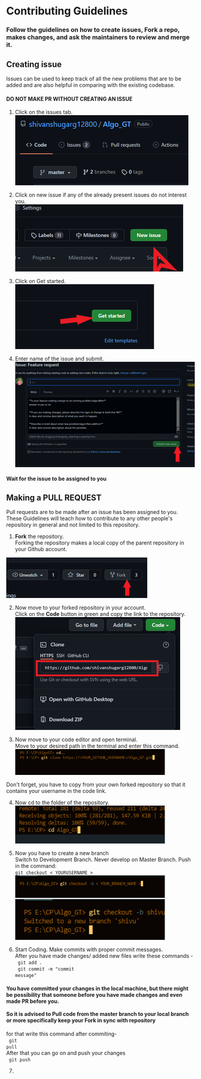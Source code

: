# Contributing Guidelines

### Follow the guidelines on how to create issues, Fork a repo, makes changes, and ask the maintainers to review and merge it.

## Creating issue

Issues can be used to keep track of all the new problems that are to be added and are also helpful in comparing with the existing codebase.

#### DO NOT MAKE PR WITHOUT CREATING AN ISSUE

1. Click on the issues tab.<br>
   <img src="./assets/issue1.PNG">

2. Click on new issue if any of the already present issues do not interest you.<br>
   <img src="./assets/issue2.PNG">

3. Click on Get started.<br>
   <img src="./assets/issue3.PNG">

4. Enter name of the issue and submit.<br>
   <img src="./assets/issue4.PNG">

#### Wait for the issue to be assigned to you

## Making a PULL REQUEST

Pull requests are to be made after an issue has been assigned to you.<br>
These Guidelines will teach how to contribute to any other people's repository in general and not limited to this repository.

1. <b>Fork</b> the repository.<br> Forking the repository makes a local copy of the parent repository in your Github account.<br>

<img src = "./assets/fork.PNG" >

2. Now move to your forked repository in your account.<br>Click on the <b>Code</b> button in green and copy the link to the repository.<br>
   <img src="./assets/code.PNG">

3. Now move to your code editor and open terminal.<br>
   Move to your desired path in the terminal and enter this command.<br>
   <img src="./assets/clone.PNG" width="400">

Don't forget, you have to copy from your own forked repository so that it contains your username in the code link.

4. Now cd to the folder of the repository.<br>
   <img src = "./assets/cd.PNG" width="400">

5. Now you have to create a new branch<br>
   Switch to Development Branch. Never develop on Master Branch. Push in the command: <br><code>git checkout < YOURUSERNAME ></code>
   <br>
   <img src="./assets/branch.PNG" width="400">
   <img src="./assets/branch2.PNG" width="400">

6. Start Coding. Make commits with proper commit messages. <br>
   After you have made changes/ added new files
   write these commands -<br>
   <code> git add .</code><br>
   <code> git commit -m "commit message"</code><br>

#### You have committed your changes in the local machine, but there might be possibility that someone before you have made changes and even made PR before you.<br><br> So it is advised to Pull code from the master branch to your local branch or more specifically keep your Fork in sync with repository<br>

for that write this command after commiting-<br>
<code> git pull</code><br>
After that you can go on and push your changes<br>
<code> git push</code><br>

7.
